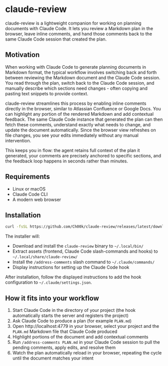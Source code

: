# claude-review

claude-review is a lightweight companion for working on planning documents with Claude Code. It lets you review a
Markdown plan in the browser, leave inline comments, and hand those comments back to the same Claude Code session that
created the plan.

## Motivation

When working with Claude Code to generate planning documents in Markdown format, the typical workflow involves switching
back and forth between reviewing the Markdown document and the Claude Code session. You read through the plan, switch
back to the Claude Code session, and manually describe which sections need changes - often copying and pasting text
snippets to provide context.

claude-review streamlines this process by enabling inline comments directly in the browser, similar to Atlassian
Confluence or Google Docs. You can highlight any portion of the rendered Markdown and add contextual feedback. The same
Claude Code instance that generated the plan can then fetch these comments, understand exactly what needs to change, and
update the document automatically. Since the browser view refreshes on file changes, you see your edits immediately
without any manual intervention.

This keeps you in flow: the agent retains full context of the plan it generated, your comments are precisely anchored to
specific sections, and the feedback loop happens in seconds rather than minutes.

## Requirements

- Linux or macOS
- Claude Code CLI
- A modern web browser

## Installation

```bash
curl -fsSL https://github.com/Ch00k/claude-review/releases/latest/download/install.sh | bash
```

The installer will:
- Download and install the `claude-review` binary to `~/.local/bin/`
- Extract assets (frontend, Claude Code slash-commands and hooks) to `~/.local/share/claude-review/`
- Install the `/address-comments` slash command to `~/.claude/commands/`
- Display instructions for setting up the Claude Code hook

After installation, follow the displayed instructions to add the hook configuration to `~/.claude/settings.json`.

## How it fits into your workflow
1. Start Claude Code in the directory of your project (the hook automatically starts the server and registers the
   project)
2. Ask Claude Code to produce a plan (for example `PLAN.md`)
3. Open http://localhost:4779 in your browser, select your project and the `PLAN.md` Markdown file that Claude Code
   produced
4. Highlight portions of the document and add contextual comments
5. Run `/address-comments PLAN.md` in your Claude Code session to pull the pending comments, apply edits, and resolve
   them
6. Watch the plan automatically reload in your browser, repeating the cycle until the document matches your intent
